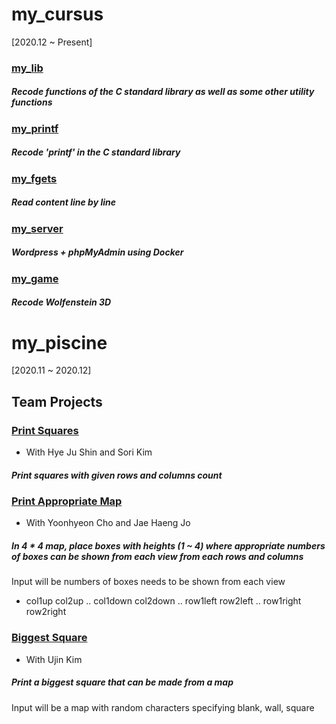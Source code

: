 # my_cursus
[2020.12 ~ Present]

### [my_lib](https://github.com/ljiwoo59/my_lib)
##### Recode functions of the C standard library as well as some other utility functions

### [my_printf](https://github.com/ljiwoo59/my_printf)
##### Recode 'printf' in the C standard library

### [my_fgets](https://github.com/ljiwoo59/my_fgets)
##### Read content line by line

### [my_server](https://github.com/ljiwoo59/my_server)
##### Wordpress + phpMyAdmin using Docker

### [my_game](https://github.com/ljiwoo59/my_game)
##### Recode Wolfenstein 3D

# my_piscine
[2020.11 ~ 2020.12]

## Team Projects

### [Print Squares](https://github.com/ljiwoo59/my_cursus/tree/main/printsquare)
* With Hye Ju Shin and Sori Kim
##### Print squares with given rows and columns count


### [Print Appropriate Map](https://github.com/ljiwoo59/my_cursus/tree/main/printcorrectmap)
* With Yoonhyeon Cho and Jae Haeng Jo
##### In 4 * 4 map, place boxes with heights (1 ~ 4) where appropriate numbers of boxes can be shown from each view from each rows and columns
Input will be numbers of boxes needs to be shown from each view
* col1up col2up .. col1down col2down .. row1left row2left .. row1right row2right

### [Biggest Square](https://github.com/ljiwoo59/my_cursus/tree/main/biggestsquare)
* With Ujin Kim
##### Print a biggest square that can be made from a map
Input will be a map with random characters specifying blank, wall, square
